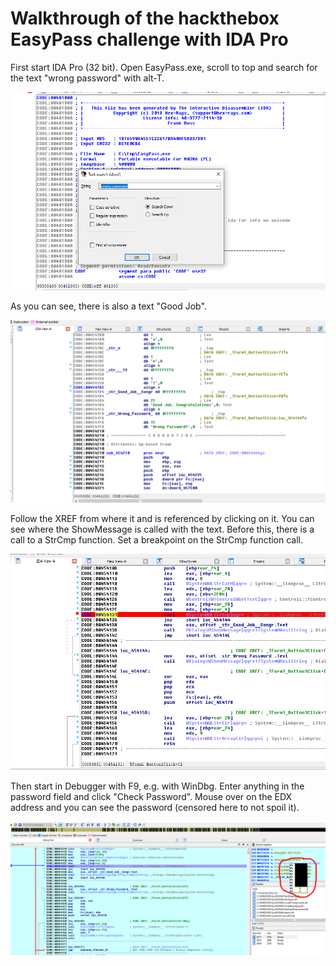 # Walkthrough of the hackthebox EasyPass challenge with IDA Pro

First start IDA Pro (32 bit). Open EasyPass.exe, scroll to top and search for the text "wrong password" with alt-T.

![Search](search.png)

As you can see, there is also a text "Good Job".

![Good Job](good.png)

Follow the XREF from where it and is referenced by clicking on it. You can see where the ShowMessage is called with the text. Before this, there is a call to a StrCmp function. Set a breakpoint on the StrCmp function call.

![Breakpoint](break.png)

Then start in Debugger with F9, e.g. with WinDbg. Enter anything in the password field and click "Check Password". Mouse over on the EDX address and you can see the password (censored here to not spoil it).

![Password](password.png)
